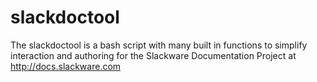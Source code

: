 slackdoctool
============

The slackdoctool is a bash script with many built in functions to simplify
interaction and authoring for the Slackware Documentation Project at
http://docs.slackware.com

